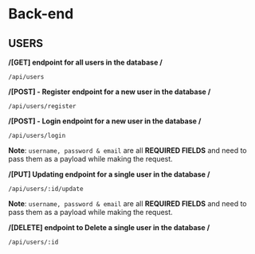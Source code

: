 # Back-end

## USERS

**/[GET] endpoint for all users in the database /**

```
/api/users
```

**/[POST] - Register endpoint for a new user in the database /**

```
/api/users/register
```
**/[POST] - Login endpoint for a new user in the database /**

```
/api/users/login
```


**Note**: `username, password & email` are all **REQUIRED FIELDS** and need to pass them as a payload while making the request.

**/[PUT] Updating endpoint for a single user in the database /**

```
/api/users/:id/update
```
**Note**: `username, password & email` are all **REQUIRED FIELDS** and need to pass them as a payload while making the request.

**/[DELETE] endpoint to Delete a single user in the database /**
```
/api/users/:id
```
